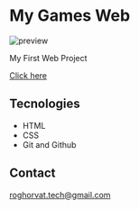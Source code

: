 # My Games Web

![preview](./.github/images/preview.png)

 My First Web Project

 [Click here](https://roghorvat.github.io/MyGamesWeb/)

 ## Tecnologies

 - HTML
 - CSS
 - Git and Github

 ## Contact

 roghorvat.tech@gmail.com

